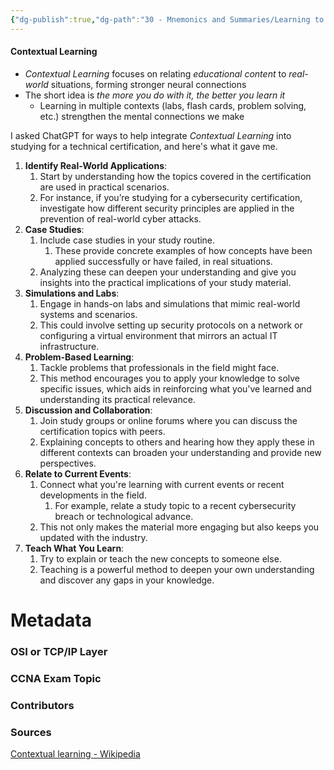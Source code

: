 ```yaml
---
{"dg-publish":true,"dg-path":"30 - Mnemonics and Summaries/Learning to Study/Contextual Learning.md","permalink":"/30-mnemonics-and-summaries/learning-to-study/contextual-learning/"}
---
```


#### Contextual Learning
- *Contextual Learning* focuses on relating *educational content* to *real-world* situations, forming stronger neural connections
- The short idea is *the more you do with it, the better you learn it*
	- Learning in multiple contexts (labs, flash cards, problem solving, etc.) strengthen the mental connections we make


I asked ChatGPT for ways to help integrate *Contextual Learning* into studying for a technical certification, and here's what it gave me.
1. **Identify Real-World Applications**:
	1. Start by understanding how the topics covered in the certification are used in practical scenarios.
	2. For instance, if you’re studying for a cybersecurity certification, investigate how different security principles are applied in the prevention of real-world cyber attacks.
2. **Case Studies**:
	1. Include case studies in your study routine.
		1. These provide concrete examples of how concepts have been applied successfully or have failed, in real situations.
	2. Analyzing these can deepen your understanding and give you insights into the practical implications of your study material.
3. **Simulations and Labs**:
	1. Engage in hands-on labs and simulations that mimic real-world systems and scenarios.
	2. This could involve setting up security protocols on a network or configuring a virtual environment that mirrors an actual IT infrastructure.
4. **Problem-Based Learning**:
	1. Tackle problems that professionals in the field might face.
	2. This method encourages you to apply your knowledge to solve specific issues, which aids in reinforcing what you've learned and understanding its practical relevance.
5. **Discussion and Collaboration**:
	1. Join study groups or online forums where you can discuss the certification topics with peers.
	2. Explaining concepts to others and hearing how they apply these in different contexts can broaden your understanding and provide new perspectives.
6. **Relate to Current Events**:
	1. Connect what you're learning with current events or recent developments in the field.
		1. For example, relate a study topic to a recent cybersecurity breach or technological advance.
	2. This not only makes the material more engaging but also keeps you updated with the industry.
7. **Teach What You Learn**:
	1. Try to explain or teach the new concepts to someone else.
	2. Teaching is a powerful method to deepen your own understanding and discover any gaps in your knowledge.


# Metadata
### OSI or TCP/IP Layer

### CCNA Exam Topic

### Contributors

### Sources
[Contextual learning - Wikipedia](https://en.wikipedia.org/wiki/Contextual_learning)
